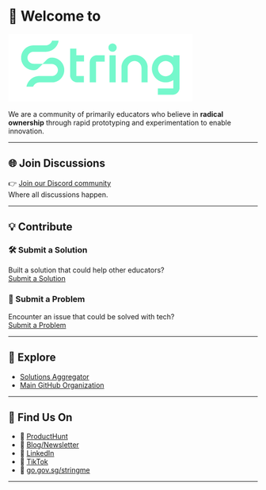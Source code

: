 # 👋 Welcome to
![String SG Logo](primary_green.png)

We are a community of primarily educators who believe in **radical ownership** through rapid prototyping and experimentation to enable innovation.

---

## 🌐 Join Discussions

👉 [Join our Discord community](https://discord.gg/fPwD3QBB)  
Where all discussions happen.

---

## 💡 Contribute

### 🛠️ Submit a Solution  
Built a solution that could help other educators?  
[Submit a Solution](https://www.notion.so/moediva/204970a387f281bb9281d0b8773594ec?pvs=106)

### 🧠 Submit a Problem  
Encounter an issue that could be solved with tech?  
[Submit a Problem](https://www.notion.so/moediva/202970a387f280c18b5af5cbb94cad85?pvs=106)

---

## 📂 Explore

- [Solutions Aggregator](https://www.string.sg)  
- [Main GitHub Organization](https://github.com/String-sg)

---

## 📣 Find Us On

- 🌱 [ProductHunt](https://string.beta.gov.sg)  
- 📰 [Blog/Newsletter](https://teachertech.beehiiv.com/)  
- 💼 [LinkedIn](https://sg.linkedin.com/company/string-edu)  
- 🎥 [TikTok](https://www.tiktok.com/@string.sg)  
- 📌 [go.gov.sg/stringme](https://go.gov.sg/stringme)

---
